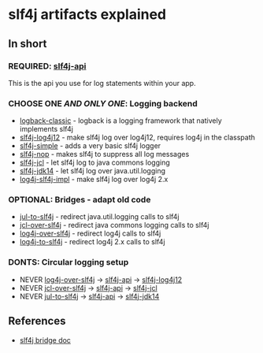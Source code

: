 # slf4j artifacts explained

## In short

### REQUIRED: [slf4j-api](https://search.maven.org/search?q=g:org.slf4j%20a:slf4j-api)
This is the api you use for log statements within your app.

### CHOOSE ONE _AND ONLY ONE_: Logging backend
* [logback-classic](https://search.maven.org/search?q=g:ch.qos.logback%20a:logback-classic) - logback is a logging framework that natively implements slf4j
* [slf4j-log4j12](https://search.maven.org/search?q=g:org.slf4j%20a:slf4j-log4j12) - make slf4j log over log4j12, requires log4j in the classpath
* [slf4j-simple](https://search.maven.org/search?q=g:org.slf4j%20a:slf4j-simple) - adds a very basic slf4j logger
* [slf4j-nop](https://search.maven.org/search?q=g:org.slf4j%20a:slf4j-nop) - makes slf4j to suppress all log messages
* [slf4j-jcl](https://search.maven.org/search?q=g:org.slf4j%20a:slf4j-jcl) - let slf4j log to java commons logging
* [slf4j-jdk14](https://search.maven.org/search?q=g:org.slf4j%20a:slf4j-jdk14) - let slf4j log over java.util.logging
* [log4j-slf4j-impl](https://search.maven.org/search?q=g:org.apache.logging.log4j%20a:log4j-slf4j-impl) - make slf4j log over log4j 2.x

### OPTIONAL: Bridges - adapt old code
* [jul-to-slf4j](https://search.maven.org/search?q=g:org.slf4j%20a:jul-to-slf4j) - redirect java.util.logging calls to slf4j
* [jcl-over-slf4j](https://search.maven.org/search?q=g:org.slf4j%20a:jcl-over-slf4j) - redirect java commons logging calls to slf4j
* [log4j-over-slf4j](https://search.maven.org/search?q=g:org.slf4j%20a:log4j-over-slf4j) - redirect log4j calls to slf4j
* [log4j-to-slf4j](https://search.maven.org/search?q=g:org.apache.logging.log4j%20a:log4j-to-slf4j) - redirect log4j 2.x calls to slf4j

### DONTS: Circular logging setup
* NEVER [log4j-over-slf4j](https://search.maven.org/search?q=g:org.slf4j%20a:log4j-over-slf4j) -> [slf4j-api](https://search.maven.org/search?q=g:org.slf4j%20a:slf4j-api) -> [slf4j-log4j12](https://search.maven.org/search?q=g:org.slf4j%20a:slf4j-log4j12)
* NEVER [jcl-over-slf4j](https://search.maven.org/search?q=g:org.slf4j%20a:jcl-over-slf4j) -> [slf4j-api](https://search.maven.org/search?q=g:org.slf4j%20a:slf4j-api) -> [slf4j-jcl](https://search.maven.org/search?q=g:org.slf4j%20a:slf4j-jcl) 
* NEVER [jul-to-slf4j](https://search.maven.org/search?q=g:org.slf4j%20a:jul-to-slf4j) -> [slf4j-api](https://search.maven.org/search?q=g:org.slf4j%20a:slf4j-api) -> [slf4j-jdk14](https://search.maven.org/search?q=g:org.slf4j%20a:slf4j-jdk14)

## References
* [slf4j bridge doc](https://www.slf4j.org/legacy.html)
